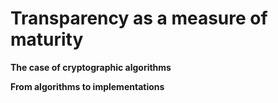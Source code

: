 # Transparency as a measure of maturity

**The case of cryptographic algorithms**

**From algorithms to implementations**


